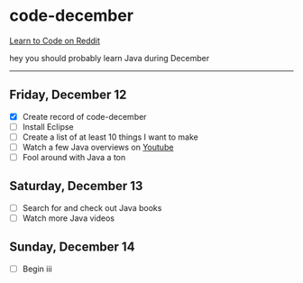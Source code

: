 # code-december

[Learn to Code on Reddit](https://v.gd/d7mtiq)

hey you should probably learn Java during December

---

## Friday, December 12
- [x] Create record of code-december
- [ ] Install Eclipse
- [ ] Create a list of at least 10 things I want to make
- [ ] Watch a few Java overviews on [Youtube](https://www.youtube.com/watch?v=WPvGqX-TXP0&t=0s)
- [ ] Fool around with Java a ton

## Saturday, December 13
- [ ] Search for and check out Java books
- [ ] Watch more Java videos

## Sunday, December 14
- [ ] Begin iii
